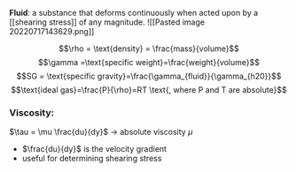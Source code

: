 **Fluid**: a substance that deforms continuously when acted upon by a [[shearing stress]] of any magnitude. 
![[Pasted image 20220717143629.png]]

$$\rho = \text{density} = \frac{mass}{volume}$$
$$\gamma =\text{specific weight}=\frac{weight}{volume}$$
$$SG = \text{specific gravity}=\frac{\gamma_{fluid}}{\gamma_{h20}}$$
$$\text{ideal gas}=\frac{P}{\rho}=RT \text{, where P and T are absolute}$$ 
### Viscosity: 
$\tau = \mu \frac{du}{dy}$ -> absolute viscosity $\mu$
- $\frac{du}{dy}$ is the velocity gradient
- useful for determining shearing stress